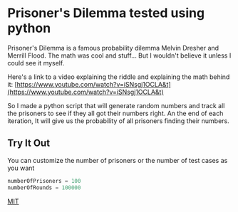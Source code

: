# Prisoner's Dilemma tested using python

Prisoner's Dilemma is a famous probability dilemma Melvin Dresher and Merrill Flood. The math was cool and stuff... But I wouldn't believe it unless I could see it myself.

Here's a link to a video explaining the riddle and explaining the math behind it:
[https://www.youtube.com/watch?v=iSNsgj1OCLA&t](https://www.youtube.com/watch?v=iSNsgj1OCLA&t)

So I made a python script that will generate random numbers and track all the prisoners to see if they all got their numbers right. An the end of each iteration, It will give us the probability of all prisoners finding their numbers.

## Try It Out

You can customize the number of prisoners or the number of test cases as you want

```python
numberOfPrisoners = 100
numberOfRounds = 100000 
```

[MIT](https://choosealicense.com/licenses/mit/)